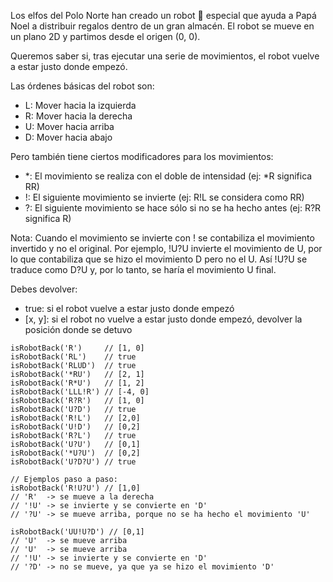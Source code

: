 Los elfos del Polo Norte han creado un robot 🤖 especial que ayuda a Papá Noel a
distribuir regalos dentro de un gran almacén. El robot se mueve en un plano 2D y
partimos desde el origen (0, 0).

Queremos saber si, tras ejecutar una serie de movimientos, el robot vuelve a
estar justo donde empezó.

Las órdenes básicas del robot son:

- L: Mover hacia la izquierda
- R: Mover hacia la derecha
- U: Mover hacia arriba
- D: Mover hacia abajo

Pero también tiene ciertos modificadores para los movimientos:

- *: El movimiento se realiza con el doble de intensidad (ej: *R significa RR)
- !: El siguiente movimiento se invierte (ej: R!L se considera como RR)
- ?: El siguiente movimiento se hace sólo si no se ha hecho antes (ej: R?R
  significa R)

Nota: Cuando el movimiento se invierte con ! se contabiliza el movimiento
invertido y no el original. Por ejemplo, !U?U invierte el movimiento de U, por
lo que contabiliza que se hizo el movimiento D pero no el U. Así !U?U se traduce
como D?U y, por lo tanto, se haría el movimiento U final.

Debes devolver:

- true: si el robot vuelve a estar justo donde empezó
- [x, y]: si el robot no vuelve a estar justo donde empezó, devolver la posición
  donde se detuvo

```{javascript}
isRobotBack('R')     // [1, 0]
isRobotBack('RL')    // true
isRobotBack('RLUD')  // true
isRobotBack('*RU')   // [2, 1]
isRobotBack('R*U')   // [1, 2]
isRobotBack('LLL!R') // [-4, 0]
isRobotBack('R?R')   // [1, 0]
isRobotBack('U?D')   // true
isRobotBack('R!L')   // [2,0]
isRobotBack('U!D')   // [0,2]
isRobotBack('R?L')   // true
isRobotBack('U?U')   // [0,1]
isRobotBack('*U?U')  // [0,2]
isRobotBack('U?D?U') // true

// Ejemplos paso a paso:
isRobotBack('R!U?U') // [1,0]
// 'R'  -> se mueve a la derecha
// '!U' -> se invierte y se convierte en 'D'
// '?U' -> se mueve arriba, porque no se ha hecho el movimiento 'U'

isRobotBack('UU!U?D') // [0,1]
// 'U'  -> se mueve arriba
// 'U'  -> se mueve arriba
// '!U' -> se invierte y se convierte en 'D'
// '?D' -> no se mueve, ya que ya se hizo el movimiento 'D'
```

